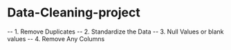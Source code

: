 # Data-Cleaning-project
-- 1. Remove Duplicates
-- 2. Standardize the Data
-- 3. Null Values or blank values
-- 4. Remove Any Columns
